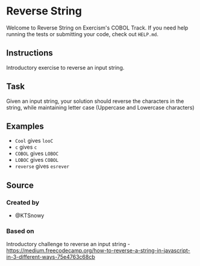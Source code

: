 # Reverse String

Welcome to Reverse String on Exercism's COBOL Track.
If you need help running the tests or submitting your code, check out `HELP.md`.

## Instructions

Introductory exercise to reverse an input string.

## Task

Given an input string, your solution should reverse the characters in the string, 
while maintaining letter case (Uppercase and Lowercase characters)

## Examples

- `Cool` gives `looC`
- `c` gives `c`
- `COBOL` gives `LOBOC`
- `LOBOC` gives `COBOL`
- `reverse` gives `esrever`

## Source

### Created by

- @KTSnowy

### Based on

Introductory challenge to reverse an input string - https://medium.freecodecamp.org/how-to-reverse-a-string-in-javascript-in-3-different-ways-75e4763c68cb
